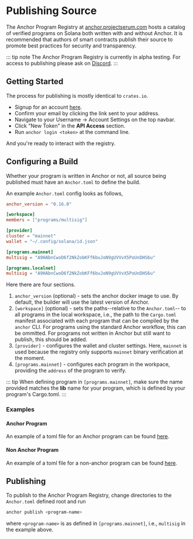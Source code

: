 # Publishing Source

The Anchor Program Registry at [anchor.projectserum.com](https://anchor.projectserum.com)
hosts a catalog of verified programs on Solana both written with and without Anchor. It is recommended
that authors of smart contracts publish their source to promote best
practices for security and transparency.

::: tip note
The Anchor Program Registry is currently in alpha testing. For access to publishing
please ask on [Discord](https://discord.gg/rg5ZZPmmTm).
:::

## Getting Started

The process for publishing is mostly identical to `crates.io`.

* Signup for an account [here](https://anchor.projectserum.com/signup).
* Confirm your email by clicking the link sent to your address.
* Navigate to your Username -> Account Settings on the top navbar.
* Click "New Token" in the **API Access** section.
* Run `anchor login <token>` at the command line.

And you're ready to interact with the registry.

## Configuring a Build

Whether your program is written in Anchor or not, all source being published must
have an `Anchor.toml` to define the build.

An example `Anchor.toml` config looks as follows,

```toml
anchor_version = "0.16.0"

[workspace]
members = ["programs/multisig"]

[provider]
cluster = "mainnet"
wallet = "~/.config/solana/id.json"

[programs.mainnet]
multisig = "A9HAbnCwoD6f2NkZobKFf6buJoN9gUVVvX5PoUnDHS6u"

[programs.localnet]
multisig = "A9HAbnCwoD6f2NkZobKFf6buJoN9gUVVvX5PoUnDHS6u"
```

Here there are four sections.

1. `anchor_version` (optional) - sets the anchor docker image to use. By default, the builder will use the latest version of Anchor.
2. `[workspace]` (optional) - sets the paths--relative to the `Anchor.toml`--
   to all programs in the local
   workspace, i.e., the path to the `Cargo.toml` manifest associated with each
   program that can be compiled by the `anchor` CLI. For programs using the
   standard Anchor workflow, this can be ommitted.  For programs not written in Anchor
   but still want to publish, this should be added.
3. `[provider]` - configures the wallet and cluster settings. Here, `mainnet` is used because the registry only supports `mainnet` binary verification at the moment.
3. `[programs.mainnet]` - configures each program in the workpace, providing
   the `address` of the program to verify.

::: tip
When defining program in `[programs.mainnet]`, make sure the name provided
matches the **lib** name for your program, which is defined
by your program's Cargo.toml.
:::

### Examples

#### Anchor Program

An example of a toml file for an Anchor program can be found [here](https://anchor.projectserum.com/build/2).

#### Non Anchor Program

An example of a toml file for a non-anchor program can be found [here](https://anchor.projectserum.com/build/1).

## Publishing

To publish to the Anchor Program Registry, change directories to the `Anchor.toml`
defined root and run

```bash
anchor publish <program-name>
```

where `<program-name>` is as defined in `[programs.mainnet]`, i.e., `multisig`
in the example above.
